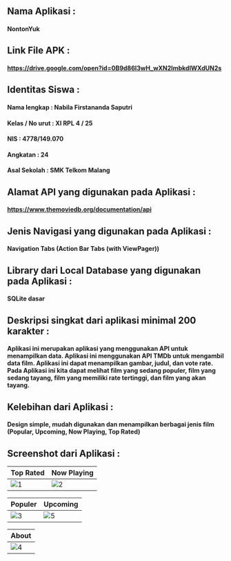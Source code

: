 ## Nama Aplikasi : 
#### NontonYuk
## Link File APK : 
#### https://drive.google.com/open?id=0B9d86l3wH_wXN2lmbkdIWXdUN2s
## Identitas Siswa :
#### Nama lengkap : Nabila Firstananda Saputri
#### Kelas / No urut : XI RPL 4 / 25
#### NIS : 4778/149.070
#### Angkatan : 24
#### Asal Sekolah : SMK Telkom Malang
## Alamat API yang digunakan pada Aplikasi : 
#### https://www.themoviedb.org/documentation/api
## Jenis Navigasi yang digunakan pada Aplikasi : 
#### Navigation Tabs (Action Bar Tabs (with ViewPager))
## Library dari Local Database yang digunakan pada Aplikasi : 
#### SQLite dasar
## Deskripsi singkat dari aplikasi minimal 200 karakter :
#### Aplikasi ini merupakan aplikasi yang menggunakan API untuk menampilkan data. Aplikasi ini menggunakan API TMDb untuk mengambil data film. Aplikasi ini dapat menampilkan gambar, judul, dan vote rate. Pada Aplikasi ini kita dapat melihat film yang sedang populer, film yang sedang tayang, film yang memiliki rate tertinggi, dan film yang akan tayang.
## Kelebihan dari Aplikasi : 
#### Design simple, mudah digunakan dan menampilkan berbagai jenis film (Popular, Upcoming, Now Playing, Top Rated)
## Screenshot dari Aplikasi :
Top Rated | Now Playing
------------ | -------------
![1](https://cloud.githubusercontent.com/assets/22027035/26032107/09845118-38b5-11e7-9467-2f7ff59f4176.jpg)|![2](https://cloud.githubusercontent.com/assets/22027035/26032108/09ab872e-38b5-11e7-8230-37c4c549489d.jpg)

Populer | Upcoming
------------ | -------------
![3](https://cloud.githubusercontent.com/assets/22027035/26032109/09ae2c7c-38b5-11e7-85d6-23c0e43039a9.jpg)|![5](https://cloud.githubusercontent.com/assets/22027035/26032111/09b2f824-38b5-11e7-87d6-c1bcae84ff94.jpg)

About |
------------ |
![4](https://cloud.githubusercontent.com/assets/22027035/26032110/09b12d46-38b5-11e7-8d67-0392f4f84827.jpg)|
